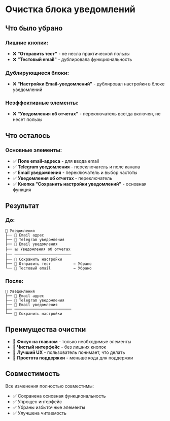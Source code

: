 # Очистка блока уведомлений

## Что было убрано

### Лишние кнопки:
- ❌ **"Отправить тест"** - не несла практической пользы
- ❌ **"Тестовый email"** - дублировала функциональность

### Дублирующиеся блоки:
- ❌ **"Настройки Email-уведомлений"** - дублировал настройки в блоке уведомлений

### Неэффективные элементы:
- ❌ **"Уведомления об отчетах"** - переключатель всегда включен, не несет пользы

## Что осталось

### Основные элементы:
- ✅ **Поле email-адреса** - для ввода email
- ✅ **Telegram уведомления** - переключатель и поле канала
- ✅ **Email уведомления** - переключатель и выбор частоты
- ✅ **Уведомления об отчетах** - переключатель
- ✅ **Кнопка "Сохранить настройки уведомлений"** - основная функция

## Результат

### До:
```
🔔 Уведомления
├── 📧 Email адрес
├── 📱 Telegram уведомления
├── 📧 Email уведомления
├── 📊 Уведомления об отчетах
├── ─────────────────────────
├── 💾 Сохранить настройки
├── 🧪 Отправить тест          ← Убрано
└── 📧 Тестовый email          ← Убрано
```

### После:
```
🔔 Уведомления
├── 📧 Email адрес
├── 📱 Telegram уведомления
├── 📧 Email уведомления
├── ─────────────────────────
└── 💾 Сохранить настройки
```

## Преимущества очистки

- 🎯 **Фокус на главном** - только необходимые элементы
- 🧹 **Чистый интерфейс** - без лишних кнопок
- 🚀 **Лучший UX** - пользователь понимает, что делать
- 🔧 **Простота поддержки** - меньше кода для поддержки

## Совместимость

Все изменения полностью совместимы:
- ✅ Сохранена основная функциональность
- ✅ Упрощен интерфейс
- ✅ Убраны избыточные элементы
- ✅ Улучшена читаемость
